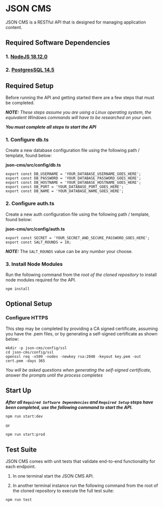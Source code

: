 # JSON CMS

JSON CMS is a RESTful API that is designed for managing application content.

## Required Software Dependencies

### 1. [NodeJS 18.12.0](https://nodejs.org/en/download/)

### 2. [PostgresSQL 14.5](https://www.postgresql.org/download/)

## Required Setup

Before running the API and getting started there are a few steps that
must be completed.

**_NOTE:_** _These steps assume you are using a Linux operating system, the
equivalent Windows commands will have to be researched on your own._

**_You must complete all steps to start the API_**

### 1. Configure db.ts

Create a new database configuration file using the following path / template, found below:

**json-cms/src/config/db.ts**

```
export const DB_USERNAME = 'YOUR_DATABASE_USERNAME_GOES_HERE';
export const DB_PASSWORD = 'YOUR_DATABASE_PASSWORD_GOES_HERE';
export const DB_HOSTNAME = 'YOUR_DATABASE_HOSTNAME_GOES_HERE';
export const DB_PORT = 'YOUR_DATABASE_PORT_GOES_HERE';
export const DB_NAME = 'YOUR_DATABASE_NAME_GOES_HERE';
```

### 2. Configure auth.ts

Create a new auth configuration file using the following path / template, found below:

**json-cms/src/config/auth.ts**

```
export const SECRET = 'YOUR_SECRET_AND_SECURE_PASSWORD_GOES_HERE';
export const SALT_ROUNDS = 10;
```

**_NOTE:_** The `SALT_ROUNDS` value can be any _number_ your choose.

### 3. Install Node Modules

Run the following command from the _root of the cloned repository_ to
install node modules required for the API.

```
npm install
```

## Optional Setup

### Configure HTTPS

This step may be completed by providing a CA signed certificate, assuming
you have the .pem files, or by generating a self-signed certificate
as shown below:

```
mkdir -p json-cms/config/ssl
cd json-cms/config/ssl
openssl req -x509 -nodes -newkey rsa:2048 -keyout key.pem -out cert.pem -days 365
```

_You will be asked questions when generating the self-signed certificate, answer the prompts until the process completes_

## Start Up

**_After all `Required Software Dependencies` and `Required Setup` steps have been completed, use the following command
to start the API._**

```
npm run start:dev
```

or

```
npm run start:prod
```

## Test Suite

JSON CMS comes with unit tests that validate end-to-end functionality for each endpoint.

1. In one terminal start the JSON CMS API.

2. In another terminal instance run the following command from the root of the cloned repository
   to execute the full test suite:

```
npm run test
```
